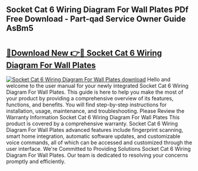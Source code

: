 ## Socket Cat 6 Wiring Diagram For Wall Plates PDf Free Download - Part-qad Service Owner Guide AsBm5

# <h2><a href="http://dfsntky.blite.top/?on=Socket+Cat+6+Wiring+Diagram+For+Wall+Plates">🔗Download New 👉🔴 Socket Cat 6 Wiring Diagram For Wall Plates</a></h2>

[![Socket Cat 6 Wiring Diagram For Wall Plates download](https://i.imgur.com/lujVjoI.png)](http://dfsntky.blite.top/?on=Socket+Cat+6+Wiring+Diagram+For+Wall+Plates)
Hello and welcome to the user manual for your newly integrated Socket Cat 6 Wiring Diagram For Wall Plates. This guide is here to help you make the most of your product by providing a comprehensive overview of its features, functions, and benefits. You will find step-by-step instructions for installation, usage, maintenance, and troubleshooting. Please Review the Warranty Information Socket Cat 6 Wiring Diagram For Wall Plates This product is covered by a comprehensive warranty. Socket Cat 6 Wiring Diagram For Wall Plates advanced features include fingerprint scanning, smart home integration, automatic software updates, and customizable voice commands, all of which can be accessed and customized through the user interface. We're Committed to Providing Solutions Socket Cat 6 Wiring Diagram For Wall Plates. Our team is dedicated to resolving your concerns promptly and efficiently.
